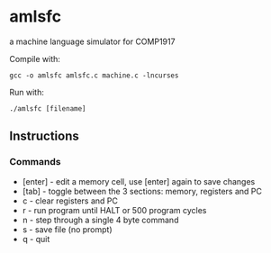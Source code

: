 # amlsfc

a machine language simulator for COMP1917 

Compile with: 

    gcc -o amlsfc amlsfc.c machine.c -lncurses

Run with: 

    ./amlsfc [filename]


## Instructions
### Commands
* [enter] - edit a memory cell, use [enter] again to save changes
* [tab] - toggle between the 3 sections: memory, registers and PC
* c - clear registers and PC
* r - run program until HALT or 500 program cycles
* n - step through a single 4 byte command
* s - save file (no prompt)
* q - quit